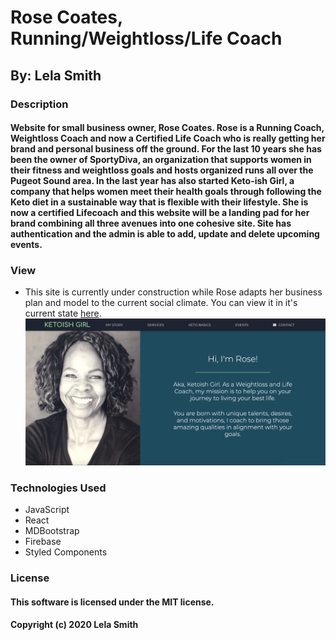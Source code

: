 # Rose Coates, Running/Weightloss/Life Coach
## By: Lela Smith

### Description
#### Website for small business owner, Rose Coates. Rose is a Running Coach, Weightloss Coach and now a Certified Life Coach who is really getting her brand and personal business off the ground. For the last 10 years she has been the owner of SportyDiva, an organization that supports women in their fitness and weightloss goals and hosts organized runs all over the Pugeot Sound area. In the last year has also started Keto-ish Girl, a company that helps women meet their health goals through following the Keto diet in a sustainable way that is flexible with their lifestyle. She is now a certified Lifecoach and this website will be a landing pad for her brand combining all three avenues into one cohesive site. Site has authentication and the admin is able to add, update and delete upcoming events. 

### View
* This site is currently under construction while Rose adapts her business plan and model to the current social climate. You can view it in it's current state [here](https://ketoish-girl-test.firebaseapp.com/).
![landingpage](https://raw.githubusercontent.com/Leels/KetoishGirl-SportyDiva/master/public/webpage.png)


### Technologies Used
* JavaScript
* React
* MDBootstrap
* Firebase
* Styled Components

### License
#### This software is licensed under the MIT license.

#### Copyright (c) 2020 Lela Smith
